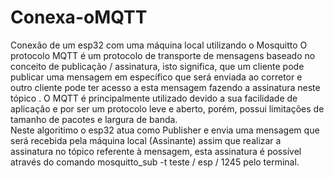# Conexa-oMQTT
Conexão de um esp32 com uma máquina local utilizando o Mosquitto
O protocolo MQTT é um protocolo de transporte de mensagens baseado no conceito de publicação / assinatura, isto significa, que um cliente pode publicar uma mensagem em específico que será enviada ao corretor e outro cliente pode ter acesso a esta mensagem fazendo a assinatura neste tópico . O MQTT é principalmente utilizado devido a sua facilidade de aplicação e por ser um protocolo leve e aberto, porém, possui limitações de tamanho de pacotes e largura de banda.  
Neste algoritimo o esp32 atua como Publisher e envia uma mensagem que será recebida pela máquina local (Assinante) assim que realizar a assinatura no tópico referente à mensagem, esta assinatura é possível através do comando mosquitto_sub -t teste / esp / 1245 pelo terminal.
